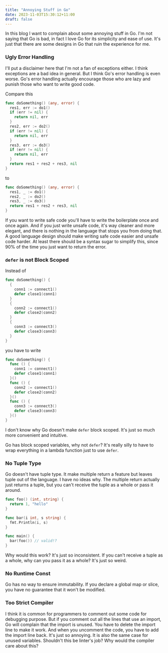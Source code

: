 ```yaml
---
title: "Annoying Stuff in Go"
date: 2023-11-03T15:30:12+11:00
draft: false
---
```


In this blog I want to complain about some annoying stuff in Go. I'm not saying that Go is bad, in fact I love Go for its simplicity and ease of use. It's just that there are some designs in Go that ruin the experience for me.

### Ugly Error Handling

I'll put a disclaimer here that I'm not a fan of exceptions either. I think exceptions are a bad idea in general. But I think Go's error handling is even worse. Go's error handling actually encourage those who are lazy and punish those who want to write good code.

Compare this

```go
func doSomething() (any, error) {
  res1, err := do1()
  if (err != nil) {
    return nil, err
  }
  res2, err := do2()
  if (err != nil) {
    return nil, err
  }
  res3, err := do3()
  if (err != nil) {
    return nil, err
  }
  return res1 + res2 + res3, nil
}
```

to

```go
func doSomething() (any, error) {
  res1, _ := do1()
  res2, _ := do2()
  res3, _ := do3()
  return res1 + res2 + res3, nil
}
```

If you want to write safe code you'll have to write the boilerplate once and once again. And if you just write unsafe code, it's way cleaner and more elegant, and there is nothing in the language that stops you from doing that. A good language design should make writing safe code easier and unsafe code harder. At least there should be a syntax sugar to simplify this, since 90% of the time you just want to return the error.

### `defer` is not Block Scoped

Instead of

```go
func doSomething() {
  {
    conn1 := connect1()
    defer close1(conn1)
  }
  {
    conn2 := connect1()
    defer close2(conn2)
  }
  {
    conn3 := connect3()
    defer close3(conn3)
  }
}
```

you have to write

```go
func doSomething() {
  func () {
    conn1 := connect1()
    defer close1(conn1)
  }()
  func () {
    conn2 := connect1()
    defer close2(conn2)
  }()
  func () {
    conn3 := connect3()
    defer close3(conn3)
  }()
}
```

I don't know why Go doesn't make `defer` block scoped. It's just so much more convenient and intuitive.

Go has block scoped variables, why not `defer`? It's really silly to have to wrap everything in a lambda function just to use `defer`.

### No Tuple Type

Go doesn't have tuple type. It make multiple return a feature but leaves tuple out of the language. I have no ideas why. The multiple return actually just returns a tuple, but you can't receive the tuple as a whole or pass it around.

```go
func foo() (int, string) {
  return 1, "hello"
}

func bar(i int, s string) {
  fmt.Println(i, s)
}

func main() {
  bar(foo()) // valid!?
}
```

Why would this work? It's just so inconsistent. If you can't receive a tuple as a whole, why can you pass it as a whole? It's just so weird.

### No Runtime Const

Go has no way to ensure immutability. If you declare a global map or slice, you have no guarantee that it won't be modified.

### Too Strict Compiler

I think it is common for programmers to comment out some code for debugging purpose. But if you comment out all the lines that use an import, Go will complain that the import is unused. You have to delete the import line to make it work. And when you uncomment the code, you have to add the import line back. It's just so annoying. It is also the same case for unused variables. Shouldn't this be linter's job? Why would the compiler care about this?
